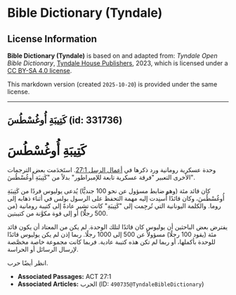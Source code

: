 # Bible Dictionary (Tyndale)

## License Information

**Bible Dictionary (Tyndale)** is based on and adapted from: _Tyndale Open Bible Dictionary_, [Tyndale House Publishers](https://tyndaleopenresources.com/), 2023, which is licensed under a [CC BY-SA 4.0 license](https://creativecommons.org/licenses/by-sa/4.0/legalcode.en).

This markdown version (created `2025-10-20`) is provided under the same license.



--------------------------------

## كَتِيبَةِ أُوغُسْطُسَ (id: 331736)

كَتِيبَةِ أُوغُسْطُسَ
=====================

 وحدة عسكرية رومانية ورد ذكرها في [أعمال الرسل 27:1](https://ref.ly/Acts27:1). استَخدَمت بعض الترجمات الأخرى التعبير "فرقة عسكرية تابعة للإمبراطور" بدلاً من "كَتِيبَةِ أُوغُسْطُسَ".

كان قائد مئة (وهو ضابط مسؤول عن نحو 100 جنديًّا) يُدعى يوليوس فردًا من كَتِيبَةِ أُوغُسْطُسَ، وكان قائدًا أُسنِدت إليه مهمة التحفظ على الرسول بولس في أثناء ذهابه إلى روما. والكلمة اليونانية التي تُرجِمت إلى "كَتِيبَةِ" كانت تشير عادةً إلى كتيبة رومانية (من 500 رجلًًا) أو إلى قوة مكوَّنة من كتيبتين.

يفترض بعض الباحثين أن يوليوس كان قائدًا لتلك الوحدة. لم يكن من المعتاد أن يكون قائد مئة (يقود 100 رجلًا) مسؤولاً عن 500 إلى 1000 رجلًا. ربما إذن لم يكن يوليوس قائدًا للوحدة بأكملها، أو ربما لم تكن هذه كتيبة عادية. فربما كانت مجموعة خاصة مخصَّصة لإرسال الرسائل أو الحراسة.

انظر أيضًا حرب.

* **Associated Passages:** ACT 27:1
* **Associated Articles:** الحرب (ID: `490735@TyndaleBibleDictionary`)

